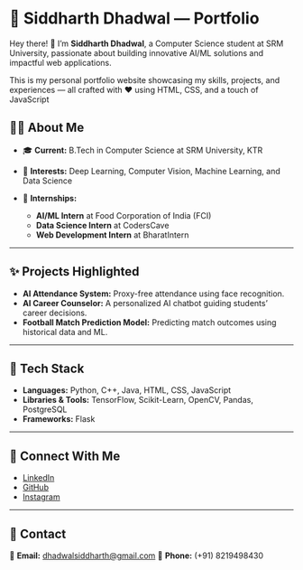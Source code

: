 
# 📌 Siddharth Dhadwal — Portfolio

Hey there! 👋 I’m **Siddharth Dhadwal**, a Computer Science student at SRM University, passionate about building innovative AI/ML solutions and impactful web applications.

This is my personal portfolio website showcasing my skills, projects, and experiences — all crafted with ❤️ using HTML, CSS, and a touch of JavaScript

## 🧑‍💻 About Me

* 🎓 **Current:** B.Tech in Computer Science at SRM University, KTR
* 🤖 **Interests:** Deep Learning, Computer Vision, Machine Learning, and Data Science
* 💼 **Internships:**

  * **AI/ML Intern** at Food Corporation of India (FCI)
  * **Data Science Intern** at CodersCave
  * **Web Development Intern** at BharatIntern

---

## ✨ Projects Highlighted

* **AI Attendance System:** Proxy-free attendance using face recognition.
* **AI Career Counselor:** A personalized AI chatbot guiding students’ career decisions.
* **Football Match Prediction Model:** Predicting match outcomes using historical data and ML.

---

## 📂 Tech Stack

* **Languages:** Python, C++, Java, HTML, CSS, JavaScript
* **Libraries & Tools:** TensorFlow, Scikit-Learn, OpenCV, Pandas, PostgreSQL
* **Frameworks:** Flask

---

## 🔗 Connect With Me

* [LinkedIn](https://www.linkedin.com/in/siddharth-dhadwal-725a4724b/)
* [GitHub](https://github.com/siddharth2514)
* [Instagram](https://www.instagram.com/siddharth__dhadwal/?hl=en)

---



## 💌 Contact

📧 **Email:** [dhadwalsiddharth@gmail.com](mailto:dhadwalsiddharth@gmail.com)
📱 **Phone:** (+91) 8219498430


